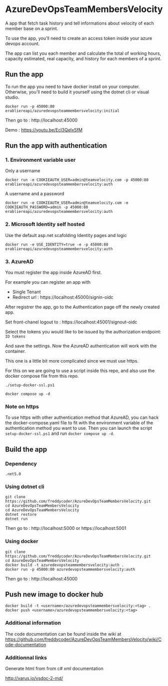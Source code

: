 # AzureDevOpsTeamMembersVelocity

A app that fetch task history and tell informations about velocity of each member base on a sprint.

To use the app, you'll need to create an access token inside your azure devops account.

The app can list you each member and calculate the total of working hours, capacity estimated, real capacity, and history for each members of a sprint.

## Run the app

To run the app you need to have docker install on your computer. Otherwise, you'll need to build it yourself using the dotnet cli or visual studio.

```
docker run -p 45000:80 erabliereapi/azuredevopsteammembersvelocity:initial
```

Then go to : http://localhost:45000

Demo : https://youtu.be/Ecl3QeIxSfM

## Run the app with authentication

### 1. Environment variable user

Only a username
```
docker run -e COOKIEAUTH_USER=admin@teamvelocity.com -p 45000:80 erabliereapi/azuredevopsteammembersvelocity:auth
```

A username and a password
```
docker run -e COOKIEAUTH_USER=admin@teamvelocity.com -e COOKIEAUTH_PASSWORD=admin -p 45000:80 erabliereapi/azuredevopsteammembersvelocity:auth
```

### 2. Microsoft Identity self hosted

Use the default asp.net scafolding Identity pages and logic
```
docker run -e USE_IDENTITY=true -e -p 45000:80 erabliereapi/azuredevopsteammembersvelocity:auth
```

### 3. AzureAD

You must register the app inside AzureAD first.

For example you can register an app with 
- Single Tenant
- Redirect url : https://localhost:45000/signin-oidc

After registrer the app, go to the Authentication page off the newly created app.

Set front-chanel logout to : https://localhost:45001/signout-oidc

Select the tokens you would like to be issued by the authorization endpoint: ```ID tokens```

And save the settings. Now the AzureAD authentication will work with the container.

This one is a little bit more complicated since we must use https.

For this on we are going to use a script inside this repo, and also use the docker compose file from this repo.
```
./setup-docker-ssl.ps1

docker compose up -d
```

### Note on https

To use https with other authentication method that AzureAD, you can hack the docker-compose.yaml file to fit with the environment variable of the authentication method you want to use. Then you can launch the script ```setup-docker-ssl.ps1``` and run ```docker compose up -d```.

## Build the app

### Dependency

```
.net5.0
```

### Using dotnet cli

```
git clone https://github.com/freddycoder/AzureDevOpsTeamMembersVelocity.git
cd AzureDevOpsTeamMembersVelocity
cd AzureDevOpsTeamMembersVelocity
dotnet restore
dotnet run
```

Then go to : http://localhost:5000 or https://localhost:5001

### Using docker

```
git clone https://github.com/freddycoder/AzureDevOpsTeamMembersVelocity.git
cd AzureDevOpsTeamMembersVelocity
docker build -t azuredevopsteammembersvelocity:auth .
docker run -p 45000:80 azuredevopsteammembersvelocity:auth
```

Then go to : http://localhost:45000

## Push new image to docker hub

```
docker build -t <username>/azuredevopsteammembersvelocity:<tag> .
docker push <username>/azuredevopsteammembersvelocity:<tag>
```

### Additional information

The code documentation can be found inside the wiki at https://github.com/freddycoder/AzureDevOpsTeamMembersVelocity/wiki/Code-documentation

### Additionnal links

Generate html from from c# xml documentation

http://varus.io/vsdoc-2-md/
